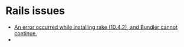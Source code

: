 # Rails issues

* [An error occurred while installing rake (10.4.2), and Bundler cannot continue.](http://stackoverflow.com/questions/27364008/cant-access-rubygems-possibly-due-to-ssl)
* 

